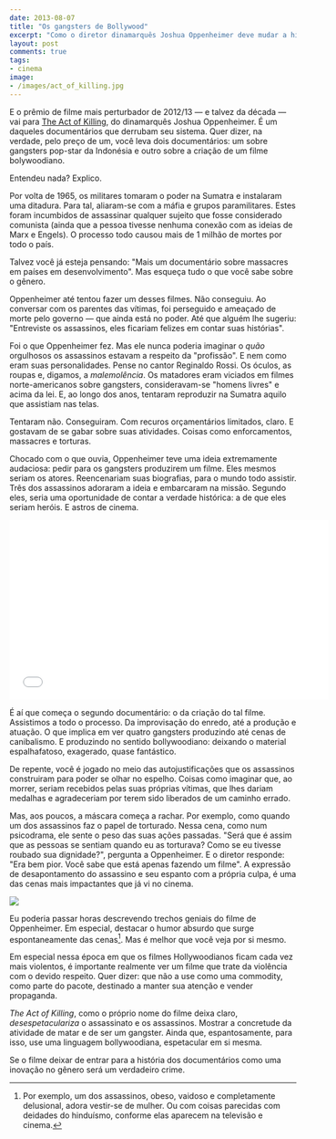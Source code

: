 ```yaml
---
date: 2013-08-07
title: "Os gangsters de Bollywood"
excerpt: "Como o diretor dinamarquês Joshua Oppenheimer deve mudar a história dos documentários com seu filme The Act of Killing"
layout: post
comments: true
tags:
- cinema
image:
- /images/act_of_killing.jpg
---
```



E o prêmio de filme mais perturbador de 2012/13 — e talvez da década — vai para [The Act of Killing](http://theactofkilling.com/), do dinamarquês Joshua Oppenheimer. É um daqueles documentários que derrubam seu sistema. Quer dizer, na verdade, pelo preço de um, você leva dois documentários: um sobre gangsters pop-star da Indonésia e outro sobre a criação de um filme bolywoodiano.

Entendeu nada? Explico.

Por volta de 1965, os militares tomaram o poder na Sumatra e instalaram uma ditadura. Para tal, aliaram-se com a máfia e grupos paramilitares. Estes foram incumbidos de assassinar qualquer sujeito que fosse considerado comunista (ainda que a pessoa tivesse nenhuma conexão com as ideias de Marx e Engels). O processo todo causou mais de 1 milhão de mortes por todo o país.

Talvez você já esteja pensando: "Mais um documentário sobre massacres em países em desenvolvimento". Mas esqueça tudo o que você sabe sobre o gênero.

Oppenheimer até tentou fazer um desses filmes. Não conseguiu. Ao conversar com os parentes das vítimas, foi perseguido e ameaçado de morte pelo governo — que ainda está no poder. Até que alguém lhe sugeriu: "Entreviste os assassinos, eles ficariam felizes em contar suas histórias".

Foi o que Oppenheimer fez. Mas ele nunca poderia imaginar o *quão* orgulhosos os assassinos estavam a respeito da "profissão". E nem como eram suas personalidades. Pense no cantor Reginaldo Rossi. Os óculos, as roupas e, digamos, a *malemolência*. Os matadores eram viciados em filmes  norte-americanos sobre gangsters, consideravam-se "homens livres" e acima da lei. E, ao longo dos anos, tentaram reproduzir na Sumatra aquilo que assistiam nas telas.

Tentaram não. Conseguiram. Com recuros orçamentários limitados, claro. E gostavam de se gabar sobre suas atividades. Coisas como enforcamentos, massacres e torturas.

Chocado com o que ouvia, Oppenheimer teve uma ideia extremamente audaciosa: pedir para os gangsters produzirem um filme. Eles mesmos seriam os atores. Reencenariam suas biografias, para o mundo todo assistir. Três dos assassinos adoraram a ideia e embarcaram na missão. Segundo eles, seria uma oportunidade de contar a verdade histórica: a de que eles seriam heróis. E astros de cinema.

<iframe width="560" height="315" src="//www.youtube.com/embed/SD5oMxbMcHM" frameborder="0" allowfullscreen></iframe>

É aí que começa o segundo documentário: o da criação do tal filme. Assistimos a todo o processo. Da improvisação do enredo, até a produção e atuação. O que implica em ver quatro gangsters produzindo até cenas de canibalismo. E produzindo no sentido bollywoodiano: deixando o material espalhafatoso, exagerado, quase fantástico.

De repente, você é jogado no meio das autojustificações que os assassinos construiram para poder se olhar no espelho. Coisas como imaginar que, ao morrer, seriam recebidos pelas suas próprias vítimas, que lhes dariam medalhas e agradeceriam por terem sido liberados de um caminho errado.

Mas, aos poucos, a máscara começa a rachar. Por exemplo, como quando um dos assassinos faz o papel de torturado. Nessa cena, como num psicodrama, ele sente o peso das suas ações passadas. "Será que é assim que as pessoas se sentiam quando eu as torturava? Como se eu tivesse roubado sua dignidade?", pergunta a Oppenheimer. E o diretor responde: "Era bem pior. Você sabe que está apenas fazendo um filme". A expressão de desapontamento do assassino e seu espanto com a própria culpa, é uma das cenas mais impactantes que já vi no cinema.

![](http://caosordenado.com/images/killing02.jpg)

Eu poderia passar horas descrevendo trechos geniais do filme de Oppenheimer. Em especial, destacar o humor absurdo que surge espontaneamente das cenas[^1]. Mas é melhor que você veja por si mesmo.

Em especial nessa época em que os filmes Hollywoodianos ficam cada vez mais violentos, é importante realmente ver um filme que trate da violência com o devido respeito. Quer dizer: que não a use como uma commodity, como parte do pacote, destinado a manter sua atenção e vender propaganda.

*The Act of Killing*, como o próprio nome do filme deixa claro, *desespetaculariza* o assassinato e os assassinos. Mostrar a concretude da atividade de matar e de ser um gangster. Ainda que, espantosamente, para isso, use uma linguagem bollywoodiana, espetacular em si mesma.

Se o filme deixar de entrar para a história dos documentários como uma inovação no gênero será um verdadeiro crime.

[^1]: Por exemplo, um dos assassinos, obeso, vaidoso e completamente delusional, adora vestir-se de mulher. Ou com coisas parecidas com deidades do hinduísmo, conforme elas aparecem na televisão e cinema.